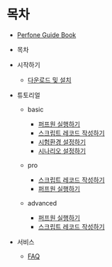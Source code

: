# 목차
* [Perfone Guide Book](../README.md)
* 목차
* 시작하기
  * [다운로드 및 설치](../install/setup.md)
* 튜토리얼
  * basic
    * [퍼프원 실행하기](../basic/start_perfone.md)
    * [스크립트 레코드 작성하기](../basic/script_record.md)
    * [시험환경 설정하기](basic/agent_setting.md)
    * [시나리오 설정하기](basic/scenario_setting.md)

  * pro
    * [스크립트 레코드 작성하기](../pro/undefined-1.md)
    * [퍼프원 실행하기](../pro/undefined.md)
  * advanced
    * [퍼프원 실행하기](../advanced/undefined.md)
    * [스크립트 레코드 작성하기](../advanced/undefined-1.md)

* 서비스
  * [FAQ](service/FAQ.md)

